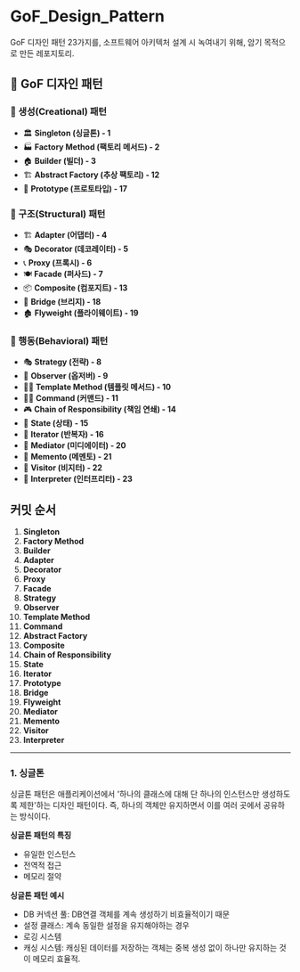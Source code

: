 # GoF_Design_Pattern

GoF 디자인 패턴 23가지를, 소프트웨어 아키텍처 설계 시 녹여내기 위해, 암기 목적으로 만든 레포지토리.

## 📂 GoF 디자인 패턴

### 📁 생성(Creational) 패턴
- 🏛️ **Singleton (싱글톤) - 1**
- 🏭 **Factory Method (팩토리 메서드) - 2**
- 🏠 **Builder (빌더) - 3**
- 🏗️ **Abstract Factory (추상 팩토리) - 12**
- 📝 **Prototype (프로토타입) - 17**

### 📁 구조(Structural) 패턴
- 🏗️ **Adapter (어댑터) - 4**
- 🎭 **Decorator (데코레이터) - 5**
- 📞 **Proxy (프록시) - 6**
- 🍽️ **Facade (퍼사드) - 7**
- 📦 **Composite (컴포지트) - 13**
- 🔗 **Bridge (브리지) - 18**
- 🏚️ **Flyweight (플라이웨이트) - 19**

### 📁 행동(Behavioral) 패턴
- 🎭 **Strategy (전략) - 8**
- 👮 **Observer (옵저버) - 9**
- 🧑‍💻 **Template Method (템플릿 메서드) - 10**
- 🧑‍🏫 **Command (커맨드) - 11**
- 🎮 **Chain of Responsibility (책임 연쇄) - 14**
- 🤝 **State (상태) - 15**
- 📜 **Iterator (반복자) - 16**
- 📑 **Mediator (미디에이터) - 20**
- 🔄 **Memento (메멘토) - 21**
- 📡 **Visitor (비지터) - 22**
- 📩 **Interpreter (인터프리터) - 23**

## 커밋 순서
1. **Singleton**
2. **Factory Method**
3. **Builder**
4. **Adapter**
5. **Decorator**
6. **Proxy**
7. **Facade**
8. **Strategy**
9. **Observer**
10. **Template Method**
11. **Command**
12. **Abstract Factory**
13. **Composite**
14. **Chain of Responsibility**
15. **State**
16. **Iterator**
17. **Prototype**
18. **Bridge**
19. **Flyweight**
20. **Mediator**
21. **Memento**
22. **Visitor**
23. **Interpreter**


---

### 1. 싱글톤
싱글톤 패턴은 애플리케이션에서 '하나의 클래스에 대해 단 하나의 인스턴스만 생성하도록 제한'하는 디자인 패턴이다.
즉, 하나의 객체만 유지하면서 이를 여러 곳에서 공유하는 방식이다.

**싱글톤 패턴의 특징**
- 유일한 인스턴스
- 전역적 접근
- 메모리 절약

**싱글톤 패턴 예시**
- DB 커넥션 풀: DB연결 객체를 계속 생성하기 비효율적이기 때문
- 설정 클래스: 계속 동일한 설정을 유지해야하는 경우
- 로깅 시스템
- 캐싱 시스템: 캐싱된 데이터를 저장하는 객체는 중복 생성 없이 하나만 유지하는 것이 메모리 효율적.

